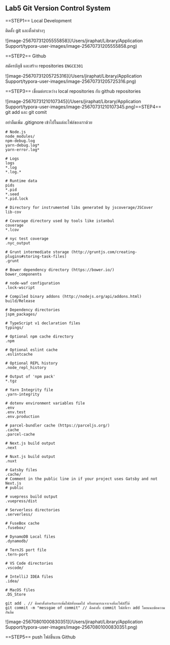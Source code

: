 ## Lab5 Git Version Control System

==STEP1== Local Development

ติดตั้ง git และตั้งค่าต่างๆ

![image-25670731205555858](/Users/jiraphat/Library/Application Support/typora-user-images/image-25670731205555858.png)

==STEP2== Github

สมัครบัญชี และสร้าง repositories `ENGCE301`

![image-25670731205725316](/Users/jiraphat/Library/Application Support/typora-user-images/image-25670731205725316.png)

==STEP3== เชื่อมต่อระหว่าง local repositories กับ github repositories

![image-25670731210107345](/Users/jiraphat/Library/Application Support/typora-user-images/image-25670731210107345.png)==STEP4== git add และ git comit 

อย่าลืมเพิ่ม .gitignore เข้าไปในแต่ละไฟล์ของเราด้วย

```
# Node.js
node_modules/
npm-debug.log
yarn-debug.log*
yarn-error.log*

# Logs
logs
*.log
*.log.*

# Runtime data
pids
*.pid
*.seed
*.pid.lock

# Directory for instrumented libs generated by jscoverage/JSCover
lib-cov

# Coverage directory used by tools like istanbul
coverage
*.lcov

# nyc test coverage
.nyc_output

# Grunt intermediate storage (http://gruntjs.com/creating-plugins#storing-task-files)
.grunt

# Bower dependency directory (https://bower.io/)
bower_components

# node-waf configuration
.lock-wscript

# Compiled binary addons (http://nodejs.org/api/addons.html)
build/Release

# Dependency directories
jspm_packages/

# TypeScript v1 declaration files
typings/

# Optional npm cache directory
.npm

# Optional eslint cache
.eslintcache

# Optional REPL history
.node_repl_history

# Output of 'npm pack'
*.tgz

# Yarn Integrity file
.yarn-integrity

# dotenv environment variables file
.env
.env.test
.env.production

# parcel-bundler cache (https://parceljs.org/)
.cache
.parcel-cache

# Next.js build output
.next

# Nuxt.js build output
.nuxt

# Gatsby files
.cache/
# Comment in the public line in if your project uses Gatsby and not Next.js
# public

# vuepress build output
.vuepress/dist

# Serverless directories
.serverless/

# FuseBox cache
.fusebox/

# DynamoDB Local files
.dynamodb/

# TernJS port file
.tern-port

# VS Code directories
.vscode/

# IntelliJ IDEA files
.idea/

# MacOS files
.DS_Store
```

```shell
git add . // คือคำสั้งสำหรับการเพิ่มไฟล์ทั้งหมดไป หรือสามารถเจาะจงที่ละไฟล์ก็ได้
git commit -m "messgae of commit" // คือคำสั้ง commit ไฟล์ที่เรา add โดยแนบข้อความกันลืม
```

![image-25670801000830351](/Users/jiraphat/Library/Application Support/typora-user-images/image-25670801000830351.png)

==STEP5== push ไฟล์ขึ้นบน Github

```shell
